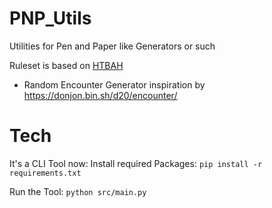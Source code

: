 # PNP_Utils
Utilities for Pen and Paper like Generators or such

Ruleset is based on [HTBAH](https://howtobeahero.de)
- Random Encounter Generator  inspiration by https://donjon.bin.sh/d20/encounter/


# Tech

It's a CLI Tool now:
Install required Packages: 
`pip install -r requirements.txt`

Run the Tool: 
`python src/main.py`
